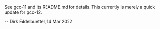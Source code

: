 
See gcc-11 and its README.md for details.  This currently is merely a quick
update for gcc-12.

 -- Dirk Eddelbuettel, 14 Mar 2022


